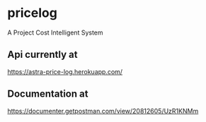 # pricelog
A Project Cost Intelligent System

## Api currently at 
https://astra-price-log.herokuapp.com/


## Documentation at 
https://documenter.getpostman.com/view/20812605/UzR1KNMm

